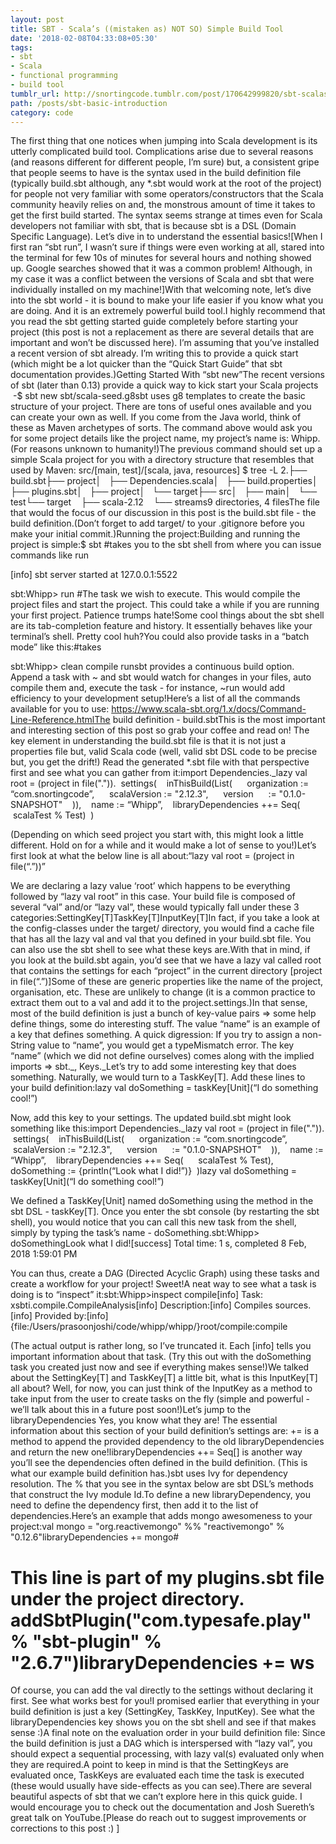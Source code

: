 ```yaml
---
layout: post
title: SBT - Scala’s ((mistaken as) NOT SO) Simple Build Tool
date: '2018-02-08T04:33:08+05:30'
tags:
- sbt
- Scala
- functional programming
- build tool
tumblr_url: http://snortingcode.tumblr.com/post/170642999820/sbt-scalas-mistaken-as-not-so-simple-build
path: /posts/sbt-basic-introduction
category: code
---
```

The first thing that one notices when jumping into Scala development is its utterly complicated build tool. Complications arise due to several reasons (and reasons different for different people, I’m sure) but, a consistent gripe that people seems to have is the syntax used in the build definition file (typically build.sbt although, any \*.sbt would work at the root of the project) for people not very familiar with some operators/constructors that the Scala community heavily relies on and, the monstrous amount of time it takes to get the first build started. The syntax seems strange at times even for Scala developers not familiar with sbt, that is because sbt is a DSL (Domain Specific Language). Let’s dive in to understand the essential basics![When I first ran “sbt run”, I wasn’t sure if things were even working at all, stared into the terminal for few 10s of minutes for several hours and nothing showed up. Google searches showed that it was a common problem! Although, in my case it was a conflict between the versions of Scala and sbt that were individually installed on my machine!]With that welcoming note, let’s dive into the sbt world - it is bound to make your life easier if you know what you are doing. And it is an extremely powerful build tool.I highly recommend that you read the sbt getting started guide completely before starting your project (this post is not a replacement as there are several details that are important and won’t be discussed here). I’m assuming that you’ve installed a recent version of sbt already. I’m writing this to provide a quick start (which might be a lot quicker than the “Quick Start Guide” that sbt documentation provides.)Getting Started With “sbt new”The recent versions of sbt (later than 0.13) provide a quick way to kick start your Scala projects  -$ sbt new sbt/scala-seed.g8sbt uses g8 templates to create the basic structure of your project. There are tons of useful ones available and you can create your own as well. If you come from the Java world, think of these as Maven archetypes of sorts. The command above would ask you for some project details like the project name, my project’s name is: Whipp. (For reasons unknown to humanity!)The previous command should set up a simple Scala project for you with a directory structure that resembles that used by Maven: src/[main, test]/[scala, java, resources] $ tree -L 2.├── build.sbt├── project│   ├── Dependencies.scala│   ├── build.properties│   ├── plugins.sbt│   ├── project│   └── target├── src│   ├── main│   └── test└── target    ├── scala-2.12    └── streams9 directories, 4 filesThe file that would the focus of our discussion in this post is the build.sbt file - the build definition.(Don’t forget to add target/ to your .gitignore before you make your initial commit.)Running the project:Building and running the project is simple:$ sbt #takes you to the sbt shell from where you can issue commands like run

[info] sbt server started at 127.0.0.1:5522

sbt:Whipp> run #The task we wish to execute. This would compile the project files and start the project. This could take a while if you are running your first project. Patience trumps hate!Some cool things about the sbt shell are its tab-completion feature and history. It essentially behaves like your terminal’s shell. Pretty cool huh?You could also provide tasks in a “batch mode” like this:#takes

sbt:Whipp> clean compile runsbt provides a continuous build option. Append a task with ~ and sbt would watch for changes in your files, auto compile them and, execute the task - for instance, ~run would add efficiency to your development setup!Here’s a list of all the commands available for you to use: https://www.scala-sbt.org/1.x/docs/Command-Line-Reference.htmlThe build definition - build.sbtThis is the most important and interesting section of this post so grab your coffee and read on! The key element in understanding the build.sbt file is that it is not just a properties file but, valid Scala code (well, valid sbt DSL code to be precise but, you get the drift!) Read the generated *.sbt file with that perspective first and see what you can gather from it:import Dependencies._lazy val root = (project in file(".")).  settings(    inThisBuild(List(      organization := “com.snortingcode”,      scalaVersion := "2.12.3",      version      := "0.1.0-SNAPSHOT"    )),    name := “Whipp”,    libraryDependencies ++= Seq(      scalaTest % Test)  )

(Depending on which seed project you start with, this might look a little different. Hold on for a while and it would make a lot of sense to you!)Let’s first look at what the below line is all about:“lazy val root = (project in file(“.”))”

We are declaring a lazy value ‘root’ which happens to be everything followed by “lazy val root” in this case. Your build file is composed of several “val” and/or “lazy val”, these would typically fall under these 3 categories:SettingKey[T]TaskKey[T]InputKey[T]In fact, if you take a look at the config-classes under the target/ directory, you would find a cache file that has all the lazy val and val that you defined in your build.sbt file. You can also use the sbt shell to see what these keys are.With that in mind, if you look at the build.sbt again, you’d see that we have a lazy val called root that contains the settings for each “project” in the current directory [project in file(“.”)]Some of these are generic properties like the name of the project, organisation, etc. These are unlikely to change (it is a common practice to extract them out to a val and add it to the project.settings.)In that sense, most of the build definition is just a bunch of key-value pairs => some help define things, some do interesting stuff. The value “name” is an example of a key that defines something. A quick digression: If you try to assign a non-String value to “name”, you would get a typeMismatch error. The key “name” (which we did not define ourselves) comes along with the implied imports => sbt._, Keys._Let’s try to add some interesting key that does something. Naturally, we would turn to a TaskKey[T]. Add these lines to your build definition:lazy val doSomething = taskKey[Unit](“I do something cool!”)

Now, add this key to your settings. The updated build.sbt might look something like this:import Dependencies._lazy val root = (project in file(".")).  settings(    inThisBuild(List(      organization := “com.snortingcode”,      scalaVersion := "2.12.3",      version      := "0.1.0-SNAPSHOT"    )),    name := “Whipp”,    libraryDependencies ++= Seq(      scalaTest % Test),    doSomething := {println(“Look what I did!”)}  )lazy val doSomething = taskKey[Unit](“I do something cool!”)

We defined a TaskKey[Unit] named doSomething using the method in the sbt DSL - taskKey[T]. Once you enter the sbt console (by restarting the sbt shell), you would notice that you can call this new task from the shell, simply by typing the task’s name - doSomething.sbt:Whipp> doSomethingLook what I did![success] Total time: 1 s, completed 8 Feb, 2018 1:59:01 PM

You can thus, create a DAG (Directed Acyclic Graph) using these tasks and create a workflow for your project! Sweet!A neat way to see what a task is doing is to “inspect” it:sbt:Whipp>inspect compile[info] Task: xsbti.compile.CompileAnalysis[info] Description:[info] 	Compiles sources.[info] Provided by:[info] 	{file:/Users/prasoonjoshi/code/whipp/whipp/}root/compile:compile

(The actual output is rather long, so I’ve truncated it. Each [info] tells you important information about that task. (Try this out with the doSomething task you created just now and see if everything makes sense!)We talked about the SettingKey[T] and TaskKey[T] a little bit, what is this InputKey[T] all about? Well, for now, you can just think of the InputKey as a method to take input from the user to create tasks on the fly (simple and powerful - we’ll talk about this in a future post soon!)Let’s jump to the libraryDependencies Yes, you know what they are! The essential information about this section of your build definition’s settings are: += is a method to append the provided dependency to the old libraryDependencies and return the new one!libraryDependencies ++= Seq[<your list of dependencies>] is another way you’ll see the dependencies often defined in the build definition. (This is what our example build definition has.)sbt uses Ivy for dependency resolution. The % that you see in the syntax below are sbt DSL’s methods that construct the Ivy module Id.To define a new libraryDependency, you need to define the dependency first, then add it to the list of dependencies.Here’s an example that adds mongo awesomeness to your project:val mongo = "org.reactivemongo" %% "reactivemongo" % "0.12.6"libraryDependencies += mongo#
# This line is part of my plugins.sbt file under the project directory. addSbtPlugin("com.typesafe.play" % "sbt-plugin" % "2.6.7")libraryDependencies += ws

Of course, you can add the val directly to the settings without declaring it first. See what works best for you!I promised earlier that everything in your build definition is just a key (SettingKey, TaskKey, InputKey). See what the libraryDependencies key shows you on the sbt shell and see if that makes sense :)A final note on the evaluation order in your build definition file: Since the build definition is just a DAG which is interspersed with “lazy val”, you should expect a sequential processing, with lazy val(s) evaluated only when they are required.A point to keep in mind is that the SettingKeys are evaluated once, TaskKeys are evaluated each time the task is executed (these would usually have side-effects as you can see).There are several beautiful aspects of sbt that we can’t explore here in this quick guide. I would encourage you to check out the documentation and Josh Suereth’s great talk on YouTube.[Please do reach out to suggest improvements or corrections to this post :) ]
